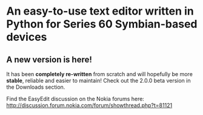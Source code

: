 # An easy-to-use text editor written in Python for Series 60 Symbian-based devices #

## A new version is here! ##
It has been **completely re-written** from scratch and will hopefully be more **stable**, reliable and easier to maintain! Check out the 2.0.0 beta version in the Downloads section.

Find the EasyEdit discussion on the Nokia forums here:
http://discussion.forum.nokia.com/forum/showthread.php?t=81121
